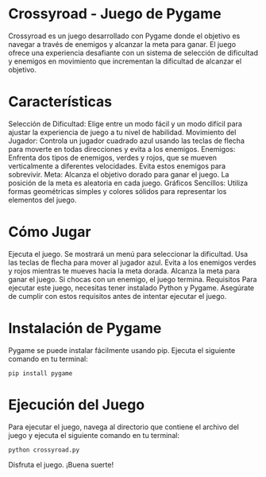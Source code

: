 # Crossyroad - Juego de Pygame
Crossyroad es un juego desarrollado con Pygame donde el objetivo es navegar a través de enemigos y alcanzar la meta para ganar. El juego ofrece una experiencia desafiante con un sistema de selección de dificultad y enemigos en movimiento que incrementan la dificultad de alcanzar el objetivo.

# Características
Selección de Dificultad: Elige entre un modo fácil y un modo difícil para ajustar la experiencia de juego a tu nivel de habilidad.
Movimiento del Jugador: Controla un jugador cuadrado azul usando las teclas de flecha para moverte en todas direcciones y evita a los enemigos.
Enemigos: Enfrenta dos tipos de enemigos, verdes y rojos, que se mueven verticalmente a diferentes velocidades. Evita estos enemigos para sobrevivir.
Meta: Alcanza el objetivo dorado para ganar el juego. La posición de la meta es aleatoria en cada juego.
Gráficos Sencillos: Utiliza formas geométricas simples y colores sólidos para representar los elementos del juego.

# Cómo Jugar
Ejecuta el juego. Se mostrará un menú para seleccionar la dificultad.
Usa las teclas de flecha para mover al jugador azul.
Evita a los enemigos verdes y rojos mientras te mueves hacia la meta dorada.
Alcanza la meta para ganar el juego. Si chocas con un enemigo, el juego termina.
Requisitos
Para ejecutar este juego, necesitas tener instalado Python y Pygame. Asegúrate de cumplir con estos requisitos antes de intentar ejecutar el juego.

# Instalación de Pygame
Pygame se puede instalar fácilmente usando pip. Ejecuta el siguiente comando en tu terminal:

`pip install pygame`

# Ejecución del Juego
Para ejecutar el juego, navega al directorio que contiene el archivo del juego y ejecuta el siguiente comando en tu terminal:

`python crossyroad.py`

Disfruta el juego. ¡Buena suerte!
